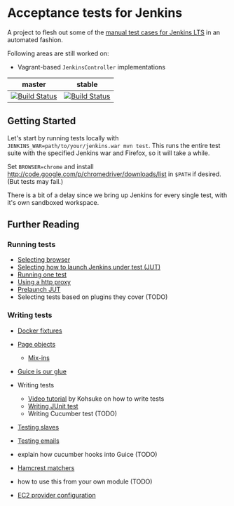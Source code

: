 # Acceptance tests for Jenkins

A project to flesh out some of the [manual test cases for Jenkins
LTS](https://wiki.jenkins-ci.org/display/JENKINS/LTS+RC+Testing) in an automated fashion.

Following areas are still worked on:

 * Vagrant-based `JenkinsController` implementations

master | stable
------ | ------
[![Build Status](https://jenkins.ci.cloudbees.com/buildStatus/icon?job=core/acceptance-test-harness)](https://jenkins.ci.cloudbees.com/job/core/job/acceptance-test-harness/) | [![Build Status](https://jenkins.ci.cloudbees.com/buildStatus/icon?job=core/acceptance-test-harness-stable)](https://jenkins.ci.cloudbees.com/job/core/job/acceptance-test-harness-stable/)

## Getting Started

Let's start by running tests locally with `JENKINS_WAR=path/to/your/jenkins.war mvn test`.
This runs the entire test suite with the specified Jenkins war and Firefox, so it will take a while.

Set `BROWSER=chrome` and install http://code.google.com/p/chromedriver/downloads/list in `$PATH` if desired. (But tests may fail.)

There is a bit of a delay since we bring up Jenkins for every single test, with
it's own sandboxed workspace.

## Further Reading

### Running tests

* [Selecting browser](docs/BROWSER.md)
* [Selecting how to launch Jenkins under test (JUT)](docs/CONTROLLER.md)
* [Running one test](docs/SINGLE-TEST.md)
* [Using a http proxy](docs/USING-A-HTTP-PROXY.md)
* [Prelaunch JUT](docs/PRELAUNCH.md)
* Selecting tests based on plugins they cover (TODO)

### Writing tests
* [Docker fixtures](docs/FIXTURES.md)
* [Page objects](docs/PAGE-OBJECTS.md)
    * [Mix-ins](docs/MIXIN.md)
* [Guice is our glue](docs/GUICE.md)
* Writing tests
    * [Video tutorial](https://www.youtube.com/watch?v=ZHAiywgMG-M) by Kohsuke on how to write tests
    * [Writing JUnit test](docs/JUNIT.md)
    * Writing Cucumber test (TODO)
* [Testing slaves](docs/SLAVE.md)
* [Testing emails](docs/EMAIL.md)
* explain how cucumber hooks into Guice (TODO)
* [Hamcrest matchers](docs/MATCHERS.md)
* how to use this from your own module (TODO)

* [EC2 provider configuration](docs/EC2-CONFIG.md)
